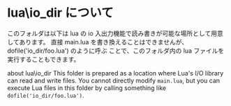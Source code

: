 # lua\io_dir について
このフォルダは以下は lua の io 入出力機能で読み書きが可能な場所として用意してあります。
直接 main.lua を書き換えることはできませんが、dofile('io_dir/foo.lua') のように呼ぶ
ことで、このフォルダ内の lua ファイルを実行することもできます。

about lua\io_dir
This folder is prepared as a location where Lua's I/O library can read and write
files. You cannot directly modify `main.lua`, but you can execute Lua files in
this folder by calling something like `dofile('io_dir/foo.lua')`.
